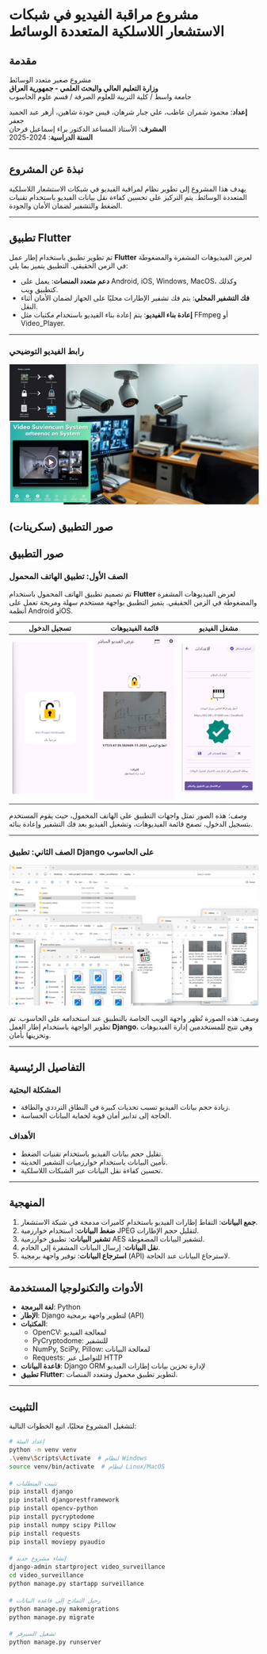 # مشروع مراقبة الفيديو في شبكات الاستشعار اللاسلكية المتعددة الوسائط

## مقدمة
مشروع صغير متعدد الوسائط  
**وزارة التعليم العالي والبحث العلمي - جمهورية العراق**  
جامعة واسط / كلية التربية للعلوم الصرفة / قسم علوم الحاسوب  

**إعداد**: محمود شمران عاطب، علي جبار شرهان، قيس جودة شاهين، أزهر عبد الحميد جعفر  
**المشرف**: الأستاذ المساعد الدكتور براء إسماعيل فرحان  
**السنة الدراسية**: 2024-2025  

---

## نبذة عن المشروع
يهدف هذا المشروع إلى تطوير نظام لمراقبة الفيديو في شبكات الاستشعار اللاسلكية المتعددة الوسائط. يتم التركيز على تحسين كفاءة نقل بيانات الفيديو باستخدام تقنيات الضغط والتشفير لضمان الأمان والجودة.

---

## تطبيق Flutter
تم تطوير تطبيق باستخدام إطار عمل **Flutter** لعرض الفيديوهات المشفرة والمضغوطة في الزمن الحقيقي. التطبيق يتميز بما يلي:
- **دعم متعدد المنصات**: يعمل على Android, iOS, Windows, MacOS، وكذلك كتطبيق ويب.
- **فك التشفير المحلي**: يتم فك تشفير الإطارات محليًا على الجهاز لضمان الأمان أثناء النقل.
- **إعادة بناء الفيديو**: يتم إعادة بناء الفيديو باستخدام مكتبات مثل FFmpeg أو Video_Player.

---

### رابط الفيديو التوضيحي
[![فيديو توضيحي للمشروع](https://github.com/pr-mah99/video_surveillance_django_flutter/blob/main/Screenshots/5.jpg)](https://youtu.be/Af4S3QpnFEg)


## صور التطبيق (سكرينات)
## صور التطبيق

### الصف الأول: تطبيق الهاتف المحمول
تم تصميم تطبيق الهاتف المحمول باستخدام **Flutter** لعرض الفيديوهات المشفرة والمضغوطة في الزمن الحقيقي. يتميز التطبيق بواجهة مستخدم سهلة ومريحة تعمل على أنظمة Android وiOS.

| تسجيل الدخول | قائمة الفيديوهات | مشغل الفيديو |
| --- | --- | --- |
| ![Login Screen](https://github.com/pr-mah99/video_surveillance_django_flutter/blob/main/Screenshots/1.png) | ![Video List](https://github.com/pr-mah99/video_surveillance_django_flutter/blob/main/Screenshots/2.png) | ![Video Player](https://github.com/pr-mah99/video_surveillance_django_flutter/blob/main/Screenshots/3.png) |

*وصف*: هذه الصور تمثل واجهات التطبيق على الهاتف المحمول، حيث يقوم المستخدم بتسجيل الدخول، تصفح قائمة الفيديوهات، وتشغيل الفيديو بعد فك التشفير وإعادة بنائه.

---

### الصف الثاني: تطبيق Django على الحاسوب
![Web Interface](https://github.com/pr-mah99/video_surveillance_django_flutter/blob/main/Screenshots/4.png)  

*وصف*: هذه الصورة تُظهر واجهة الويب الخاصة بالتطبيق عند استخدامه على الحاسوب. تم تطوير الواجهة باستخدام إطار العمل **Django**، وهي تتيح للمستخدمين إدارة الفيديوهات وتخزينها بأمان.  

---

## التفاصيل الرئيسية
### المشكلة البحثية
- زيادة حجم بيانات الفيديو تسبب تحديات كبيرة في النطاق الترددي والطاقة.
- الحاجة إلى تدابير أمان قوية لحماية البيانات الحساسة.

### الأهداف
- تقليل حجم بيانات الفيديو باستخدام تقنيات الضغط.
- تأمين البيانات باستخدام خوارزميات التشفير الحديثة.
- تحسين كفاءة نقل البيانات عبر الشبكات اللاسلكية.

---

## المنهجية
1. **جمع البيانات**: التقاط إطارات الفيديو باستخدام كاميرات مدمجة في شبكة الاستشعار.
2. **ضغط البيانات**: استخدام خوارزمية JPEG لتقليل حجم الإطارات.
3. **تشفير البيانات**: تطبيق خوارزمية AES لتشفير البيانات المضغوطة.
4. **نقل البيانات**: إرسال البيانات المشفرة إلى الخادم.
5. **استرجاع البيانات**: توفير واجهة برمجية (API) لاسترجاع البيانات عند الحاجة.

---

## الأدوات والتكنولوجيا المستخدمة
- **لغة البرمجة**: Python  
- **الإطار**: Django لتطوير واجهة برمجية (API)  
- **المكتبات**:  
  - OpenCV: لمعالجة الفيديو  
  - PyCryptodome: للتشفير  
  - NumPy, SciPy, Pillow: لمعالجة البيانات  
  - Requests: للتواصل عبر HTTP  
- **قاعدة البيانات**: Django ORM لإدارة تخزين بيانات إطارات الفيديو  
- **تطبيق Flutter**: لتطوير تطبيق محمول ومتعدد المنصات.

---

## التثبيت
لتشغيل المشروع محليًا، اتبع الخطوات التالية:

```bash
# إعداد البيئة
python -m venv venv
.\venv\Scripts\Activate  # لنظام Windows
source venv/bin/activate  # لنظام Linux/MacOS

# تثبيت المتطلبات
pip install django
pip install djangorestframework
pip install opencv-python
pip install pycryptodome
pip install numpy scipy Pillow
pip install requests
pip install moviepy pyaudio

# إنشاء مشروع جديد
django-admin startproject video_surveillance
cd video_surveillance
python manage.py startapp surveillance

# رحيل النماذج إلى قاعدة البيانات
python manage.py makemigrations
python manage.py migrate

# تشغيل السيرفر
python manage.py runserver
